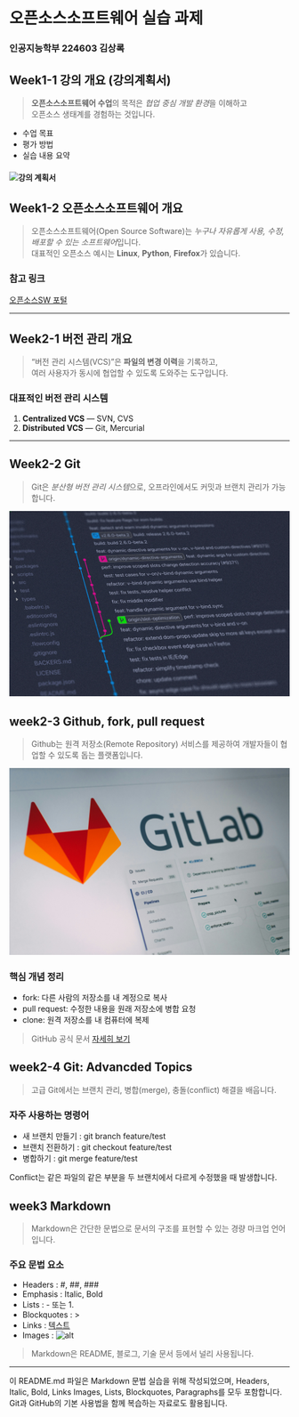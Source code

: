 # 오픈소스소프트웨어 실습 과제

### 인공지능학부 224603 김상록

## Week1-1 강의 개요 (강의계획서)

> **오픈소스소프트웨어 수업**의 목적은 *협업 중심 개발 환경*을 이해하고  
> 오픈소스 생태계를 경험하는 것입니다.

- 수업 목표
- 평가 방법
- 실습 내용 요약

#### ![강의 계획서](images/lecture_report.png)

## Week1-2 오픈소스소프트웨어 개요

> 오픈소스소프트웨어(Open Source Software)는 *누구나 자유롭게 사용, 수정, 배포할 수 있는 소프트웨어*입니다.  
> 대표적인 오픈소스 예시는 **Linux**, **Python**, **Firefox**가 있습니다.

### 참고 링크

[오픈소스SW 포털](https://www.oss.kr)

---

## Week2-1 버전 관리 개요

> “버전 관리 시스템(VCS)”은 **파일의 변경 이력**을 기록하고,  
> 여러 사용자가 동시에 협업할 수 있도록 도와주는 도구입니다.

### 대표적인 버전 관리 시스템

1. **Centralized VCS** — SVN, CVS
2. **Distributed VCS** — Git, Mercurial

---

## Week2-2 Git

> Git은 *분산형 버전 관리 시스템*으로, 오프라인에서도 커밋과 브랜치 관리가 가능합니다.

![image](/images/git_image.jpg)

## week2-3 Github, fork, pull request

> Github는 원격 저장소(Remote Repository) 서비스를 제공하여 개발자들이 협업할 수 있도록 돕는 플랫폼입니다.

![image](/images/github_image.jpg)

### 핵심 개념 정리

- fork: 다른 사람의 저장소를 내 계정으로 복사
- pull request: 수정한 내용을 원래 저장소에 병합 요청
- clone: 원격 저장소를 내 컴퓨터에 복제

> GitHub 공식 문서
> [자세히 보기](https://docs.github.com/ko)

## week2-4 Git: Advancded Topics

> 고급 Git에서는 브랜치 관리, 병합(merge), 충돌(conflict) 해결을 배웁니다.

### 자주 사용하는 명령어

- 새 브랜치 만들기 : git branch feature/test
- 브랜치 전환하기 : git checkout feature/test
- 병합하기 : git merge feature/test

Conflict는 같은 파일의 같은 부분을 두 브랜치에서 다르게 수정했을 때 발생합니다.

## week3 Markdown

> Markdown은 간단한 문법으로 문서의 구조를 표현할 수 있는 경량 마크업 언어입니다.

### 주요 문법 요소

- Headers : #, ##, ###
- Emphasis : Italic, Bold
- Lists : - 또는 1.
- Blockquotes : >
- Links : [텍스트](URL)
- Images : ![alt](이미지주소)

> Markdown은 README, 블로그, 기술 문서 등에서 널리 사용됩니다.

---

이 README.md 파일은 Markdown 문법 실습을 위해 작성되었으며, Headers, Italic, Bold, Links Images, Lists, Blockquotes, Paragraphs를 모두 포함합니다. Git과 GitHub의 기본 사용법을 함께 복습하는 자료로도 활용됩니다.
